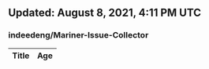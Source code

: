 ## Updated: August 8, 2021, 4:11 PM UTC


### indeedeng/Mariner-Issue-Collector
|**Title**|**Age**|
|:----|:----|